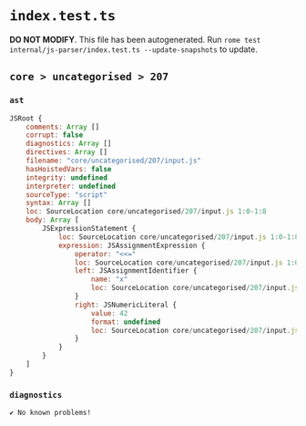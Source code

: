 # `index.test.ts`

**DO NOT MODIFY**. This file has been autogenerated. Run `rome test internal/js-parser/index.test.ts --update-snapshots` to update.

## `core > uncategorised > 207`

### `ast`

```javascript
JSRoot {
	comments: Array []
	corrupt: false
	diagnostics: Array []
	directives: Array []
	filename: "core/uncategorised/207/input.js"
	hasHoistedVars: false
	integrity: undefined
	interpreter: undefined
	sourceType: "script"
	syntax: Array []
	loc: SourceLocation core/uncategorised/207/input.js 1:0-1:8
	body: Array [
		JSExpressionStatement {
			loc: SourceLocation core/uncategorised/207/input.js 1:0-1:8
			expression: JSAssignmentExpression {
				operator: "<<="
				loc: SourceLocation core/uncategorised/207/input.js 1:0-1:8
				left: JSAssignmentIdentifier {
					name: "x"
					loc: SourceLocation core/uncategorised/207/input.js 1:0-1:1 (x)
				}
				right: JSNumericLiteral {
					value: 42
					format: undefined
					loc: SourceLocation core/uncategorised/207/input.js 1:6-1:8
				}
			}
		}
	]
}
```

### `diagnostics`

```
✔ No known problems!

```
